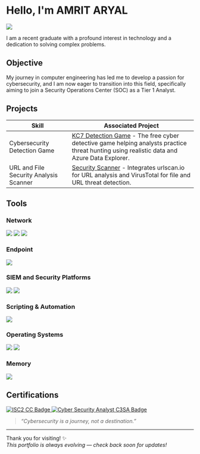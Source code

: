 

<!--
**november14th/november14th** is a ✨ _special_ ✨ repository because its `README.md` (this file) appears on your GitHub profile.

Here are some ideas to get you started:

- 🔭 I’m currently working on ...
- 🌱 I’m currently learning ...
- 👯 I’m looking to collaborate on ...
- 🤔 I’m looking for help with ...
- 💬 Ask me about ...
- 📫 How to reach me: ...
- 😄 Pronouns: ...
- ⚡ Fun fact: ...
-->

# Hello, I'm AMRIT ARYAL
<a href="https://www.linkedin.com/in/amrit-aryal-14b8b9183/"><img src="https://img.shields.io/badge/-LinkedIn-0072b1?&style=for-the-badge&logo=linkedin&logoColor=white" /></a>

I am a recent graduate with a profound interest in technology and a dedication to solving complex problems.

## Objective

My journey in computer engineering has led me to develop a passion for cybersecurity, and I am now eager to transition into this field, specifically aiming to join a Security Operations Center (SOC) as a Tier 1 Analyst.

## Projects

| Skill                                         | Associated Project                                                                                                                   |
|-----------------------------------------------|------------------------------------------------------------------------------------------------------------------------------------|
| Cybersecurity Detection Game                   | [KC7 Detection Game](https://github.com/november14th/KC7) - The free cyber detective game helping analysts practice threat hunting using realistic data and Azure Data Explorer.     |
| URL and File Security Analysis Scanner        | [Security Scanner](https://github.com/november14th/Security-Scanner) - Integrates urlscan.io for URL analysis and VirusTotal for file and URL threat detection. |



## Tools

### Network
<div>
    <img src="https://img.shields.io/badge/-Wireshark-1679A7?&style=for-the-badge&logo=Wireshark&logoColor=white" />
    <img src="https://img.shields.io/badge/-Palo_Alto_Firewall-F1BC26?&style=for-the-badge&logo=PaloAltoNetworks&logoColor=white" />
    <img src="https://img.shields.io/badge/-NetworkMiner-4C6C8B?&style=for-the-badge&logoColor=white" />
</div>

### Endpoint
<div>
    <img src="https://img.shields.io/badge/-CrowdStrike-FB0B12?&style=for-the-badge&logo=CrowdStrike&logoColor=white" />
</div>

### SIEM and Security Platforms
<div>
    <img src="https://img.shields.io/badge/-LogPoint-006392?&style=for-the-badge&logo=LogPoint&logoColor=white" />
    <img src="https://img.shields.io/badge/-Elastic_ELK-005571?&style=for-the-badge&logo=Elastic&logoColor=white" />
</div>

### Scripting & Automation
<div>
    <img src="https://img.shields.io/badge/-Python-3776AB?&style=for-the-badge&logo=Python&logoColor=white" />
</div>

### Operating Systems
<div>
    <img src="https://img.shields.io/badge/-Windows-0078D6?&style=for-the-badge&logo=Windows&logoColor=white" />
    <img src="https://img.shields.io/badge/-Linux-FCC624?&style=for-the-badge&logo=Linux&logoColor=black" />
</div>

### Memory
<div>
      <img src="https://img.shields.io/badge/-Volatility-4B0082?&style=for-the-badge&logoColor=white" />

</div>




## Certifications

<div>
  <a href="https://www.credly.com/badges/0bbeda89-1e4b-4c56-a3f7-4a3d2942d9ea/" target="_blank" rel="noopener noreferrer">
    <img src="https://img.shields.io/badge/-ISC2%20CC-007ACC?style=for-the-badge&logo=ISC2&logoColor=white" alt="ISC2 CC Badge"/>
  </a>
  <a href="https://app.kajabi.com/certificates/56800d97" target="_blank" rel="noopener noreferrer">
    <img src="https://img.shields.io/badge/-C3SA-CB3837?style=for-the-badge&logo=cybersecurity&logoColor=white" alt="Cyber Security Analyst C3SA Badge"/>
  </a>
</div>




> _“Cybersecurity is a journey, not a destination.”_

---

Thank you for visiting! ✨  
*This portfolio is always evolving — check back soon for updates!*  
